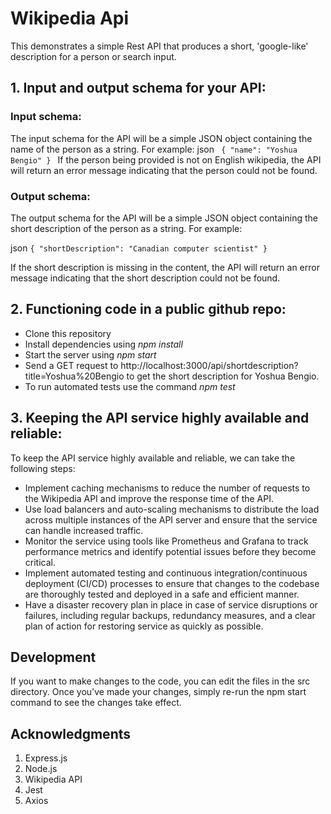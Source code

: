 # Wikipedia Api

This demonstrates a simple Rest API that produces a short, 'google-like' description for a person or search input.

## 1. Input and output schema for your API:

### Input schema:

The input schema for the API will be a simple JSON object containing the name of the person as a string. For example:
json
`` 
{
  "name": "Yoshua Bengio"
} 
``
If the person being provided is not on English wikipedia, the API will return an error message indicating that the person could not be found.

### Output schema:
The output schema for the API will be a simple JSON object containing the short description of the person as a string. For example:

json
`
{
  "shortDescription": "Canadian computer scientist"
}
`

If the short description is missing in the content, the API will return an error message indicating that the short description could not be found.

## 2. Functioning code in a public github repo:

* Clone this repository
* Install dependencies using *npm install*
* Start the server using *npm start*
* Send a GET request to http://localhost:3000/api/shortdescription?title=Yoshua%20Bengio to get the short description for Yoshua Bengio.
* To run automated tests use the command *npm test*

## 3. Keeping the API service highly available and reliable:
To keep the API service highly available and reliable, we can take the following steps:

* Implement caching mechanisms to reduce the number of requests to the Wikipedia API and improve the response time of the API.
* Use load balancers and auto-scaling mechanisms to distribute the load across multiple instances of the API server and ensure that the service can handle increased traffic.
* Monitor the service using tools like Prometheus and Grafana to track performance metrics and identify potential issues before they become critical.
* Implement automated testing and continuous integration/continuous deployment (CI/CD) processes to ensure that changes to the codebase are thoroughly tested and deployed in a safe and efficient manner.
* Have a disaster recovery plan in place in case of service disruptions or failures, including regular backups, redundancy measures, and a clear plan of action for restoring service as quickly as possible.

## Development
If you want to make changes to the code, you can edit the files in the src directory. Once you've made your changes, simply re-run the npm start command to see the changes take effect.

## Acknowledgments
1. Express.js
2. Node.js
3. Wikipedia API
4. Jest
5. Axios